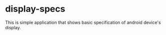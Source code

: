 # display-specs

This is simple application that shows basic specification of android device's display.
